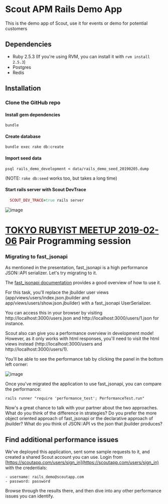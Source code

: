 # Scout APM Rails Demo App

This is the demo app of Scout, use it for events or demo for potential customers

## Dependencies

* Ruby 2.5.3 (If you're using RVM, you can install it with `rvm install 2.5.3`)
* Postgres
* Redis

## Installation

### Clone the GitHub repo

#### Install gem dependencies

```
bundle
```

#### Create database

```
bundle exec rake db:create
```

#### Import seed data

```
psql rails_demo_development < data/rails_demo_seed_20190205.dump
```

(NOTE: `rake db:seed` works too, but takes a long time)

#### Start rails server with Scout DevTrace
```ruby
  SCOUT_DEV_TRACE=true rails server
```
![image](https://d2ddoduugvun08.cloudfront.net/items/0j2W063D2Q0W2C3F1s37/Screen%20Recording%202019-02-05%20at%2001.04%20PM.gif?X-CloudApp-Visitor-Id=2836786&v=f11608df)

# [TOKYO RUBYIST MEETUP 2019-02-06](https://trbmeetup.doorkeeper.jp/events/85868) Pair Programming session

### Migrating to fast_jsonapi

As mentioned in the presentation, fast_jsonapi is a high performance JSON::API serializer. Let's try migrating to it.

The [fast_jsonapi documentation](https://github.com/Netflix/fast_jsonapi) provides a good overview of how to use it.

For this task, you'll replace the jbuilder user views (app/views/users/index.json.jbuilder and app/views/users/show.json.jbuilder) with a fast_jsonapi UserSerializer.

You can access this in your browser by visiting http://localhost:3000/users.json and http://localhost:3000/users/1.json for instance.

Scout also can give you a performance overview in development mode! However, as it only works with html responses, you'll need to visit the html views instead (http://localhost:3000/users and http://localhost:3000/users/1).

You'll be able to see the performance tab by clicking the panel in the bottom left corner:

![image](https://d2ddoduugvun08.cloudfront.net/items/0j2W063D2Q0W2C3F1s37/Screen%20Recording%202019-02-05%20at%2001.04%20PM.gif?X-CloudApp-Visitor-Id=2836786&v=f11608df)

Once you've migrated the application to use fast_jsonapi, you can compare the performance:

    rails runner "require 'performance_test'; PerformanceTest.run"

Now's a great chance to talk with your partner about the two approaches. What do you think of the difference in strategies? Do you prefer the more object oriented approach of fast_jsonapi or the declarative approach of jbuilder? What do you think of JSON::API vs the json that jbuilder produces?

## Find additional performance issues

We've deployed this application, sent some sample requests to it, and created a shared Scout account you can use.  Login from [https://scoutapp.com/users/sign_in](https://scoutapp.com/users/sign_in) with the credentials:

    - username: rails_demo@scoutapp.com
    - password: password

Browse through the results there, and then dive into any other performance issues you can identify.
